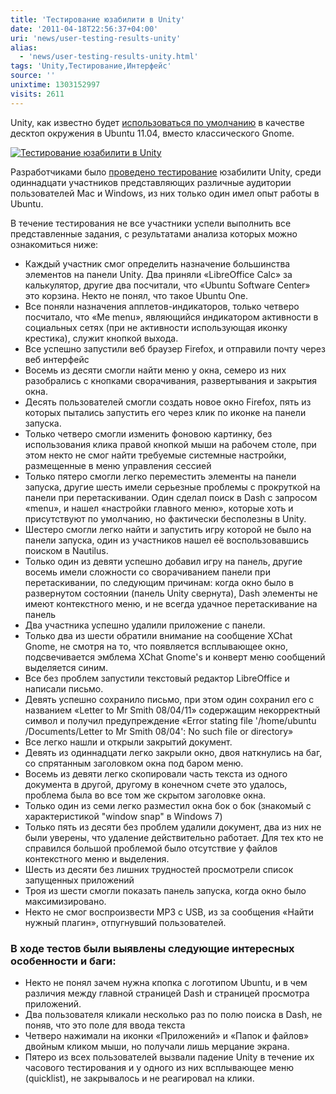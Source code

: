 ```yaml
---
title: 'Тестирование юзабилити в Unity'
date: '2011-04-18T22:56:37+04:00'
uri: 'news/user-testing-results-unity'
alias: 
  - 'news/user-testing-results-unity.html'
tags: 'Unity,Тестирование,Интерфейс'
source: ''
unixtime: 1303152997
visits: 2611
---
```

Unity, как известно будет [использоваться по умолчанию](news/confirmed-unity-will-be-default-in-natty) в качестве десктоп окружения в Ubuntu 11.04, вместо классического Gnome.

[![Тестирование юзабилити в Unity](img/2011/04/18/22-00/dash1-5632410040-o.jpg)](img/2011/04/18/22-00/dash1-5632410040-o.jpg)

Разработчиками было [проведено тестирование](https://lists.ubuntu.com/archives/ubuntu-desktop/2011-April/002970.html) юзабилити Unity, среди одиннадцати участников представляющих различные аудитории пользователей Mac и Windows, из них только один имел опыт работы в Ubuntu.

В течение тестирования не все участники успели выполнить все представленные задания, с результатами анализа которых можно ознакомиться ниже:

*   Каждый участник смог определить назначение большинства элементов на панели Unity. Два приняли «LibreOffice Calc» за калькулятор, другие два посчитали, что «Ubuntu Software Center» это корзина. Некто не понял, что такое Ubuntu One.
*   Все поняли назначения апплетов-индикаторов, только четверо посчитало, что «Me menu», являющийся индикатором активности в социальных сетях (при не активности использующая иконку крестика), служит кнопкой выхода.
*   Все успешно запустили веб браузер Firefox, и отправили почту через веб интерфейс
*   Восемь из десяти смогли найти меню у окна, семеро из них разобрались с кнопками сворачивания, развертывания и закрытия окна.
*   Десять пользователей смогли создать новое окно Firefox, пять из которых пытались запустить его через клик по иконке на панели запуска.
*   Только четверо смогли изменить фоновою картинку, без использования клика правой кнопкой мыши на рабочем столе, при этом некто не смог найти требуемые системные настройки, размещенные в меню управления сессией
*   Только пятеро смогли легко переместить элементы на панели запуска, другие шесть имели серьезные проблемы с прокруткой на панели при перетаскивании. Один сделал поиск в Dash с запросом «menu», и нашел «настройки главного меню», которые хоть и присутствуют по умолчанию, но фактически бесполезны в Unity.
*   Шестеро смогли легко найти и запустить игру которой не было на панели запуска, один из участников нашел её воспользовавшись поиском в Nautilus.
*   Только один из девяти успешно добавил игру на панель, другие восемь имели сложности со сворачиванием панели при перетаскивании, по следующим причинам: когда окно было в развернутом состоянии (панель Unity свернута), Dash элементы не имеют контекстного меню, и не всегда удачное перетаскивание на панель
*   Два участника успешно удалили приложение с панели.
*   Только два из шести обратили внимание на сообщение XChat Gnome, не смотря на то, что появляется всплывающее окно, подсвечивается эмблема XChat Gnome's и конверт меню сообщений выделяется синим.
*   Все без проблем запустили текстовый редактор LibreOffice и написали письмо.
*   Девять успешно сохранило письмо, при этом один сохранил его с названием «Letter to Mr Smith 08/04/11» содержащим некорректный символ и получил предупреждение «Error stating file '/home/ubuntu /Documents/Letter to Mr Smith 08/04': No such file or directory»
*   Все легко нашли и открыли закрытий документ.
*   Девять из одиннадцати легко закрыли окно, двоя наткнулись на баг, со спрятанным заголовком окна под баром меню.
*   Восемь из девяти легко скопировали часть текста из одного документа в другой, другому в конечном счете это удалось, проблема была во все том же скрытом заголовке окна.
*   Только один из семи легко разместил окна бок о бок (знакомый с характеристикой "window snap" в Windows 7)
*   Только пять из десяти без проблем удалили документ, два из них не были уверены, что удаление действительно работает. Для тех кто не справился большой проблемой было отсутствие у файлов контекстного меню и выделения.
*   Шесть из десяти без лишних трудностей просмотрели список запущенных приложений
*   Троя из шести смогли показать панель запуска, когда окно было максимизировано.
*   Некто не смог воспроизвести MP3 с USB, из за сообщения «Найти нужный плагин», отпугнувший пользователей.

### В ходе тестов были выявлены следующие интересных особенности и баги:

*   Некто не понял зачем нужна кпопка с логотипом Ubuntu, и в чем различия между главной страницей Dash и страницей просмотра приложений.
*   Два пользователя кликали несколько раз по полю поиска в Dash, не поняв, что это поле для ввода текста
*   Четверо нажимали на иконки «Приложений» и «Папок и файлов» двойным кликом мыши, но получали лишь мерцание экрана.
*   Пятеро из всех пользователей вызвали падение Unity в течение их часового тестирования и у одного из них всплывающее меню (quicklist), не закрывалось и не реагировал на клики.
